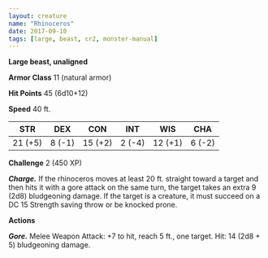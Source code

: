 ```yaml
---
layout: creature
name: "Rhinoceros"
date: 2017-09-10
tags: [large, beast, cr2, monster-manual]
---
```


**Large beast, unaligned**

**Armor Class** 11 (natural armor)

**Hit Points** 45 (6d10+12)

**Speed** 40 ft.

|   STR   |   DEX   |   CON   |   INT   |   WIS   |   CHA   |
|:-----:|:-----:|:-----:|:-----:|:-----:|:-----:|
| 21 (+5) | 8 (-1) | 15 (+2) | 2 (-4) | 12 (+1) | 6 (-2) |

**Challenge** 2 (450 XP)

***Charge.*** If the rhinoceros moves at least 20 ft. straight toward a target and then hits it with a gore attack on the same turn, the target takes an extra 9 (2d8) bludgeoning damage. If the target is a creature, it must succeed on a DC 15 Strength saving throw or be knocked prone.

**Actions**

***Gore.*** Melee Weapon Attack: +7 to hit, reach 5 ft., one target. Hit: 14 (2d8 + 5) bludgeoning damage.

